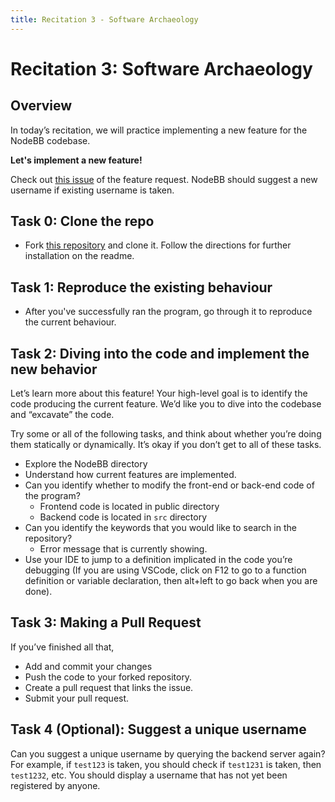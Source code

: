 ```yaml
---
title: Recitation 3 - Software Archaeology
---
```


# Recitation 3: Software Archaeology

## Overview

In today’s recitation, we will practice implementing a new feature for the NodeBB codebase.

**Let's implement a new feature!**

Check out [this issue](https://github.com/CMU-17313Q/NodeBB-F24-R3/issues/1) of the feature request. NodeBB should suggest a new username if existing username is taken.

## Task 0: Clone the repo

- Fork [this repository](https://github.com/CMU-17313Q/NodeBB-F24-R3) and clone it. Follow the directions for further installation on the readme.


## Task 1: Reproduce the existing behaviour

- After you've successfully ran the program, go through it to reproduce the current behaviour.

## Task 2: Diving into the code and implement the new behavior

Let’s learn more about this feature! Your high-level goal is to identify the code producing the current feature. We’d like you to dive into the codebase and “excavate” the code.

Try some or all of the following tasks, and think about whether you’re doing them statically or dynamically. It’s okay if you don’t get to all of these tasks.


- Explore the NodeBB directory
- Understand how current features are implemented.
- Can you identify whether to modify the front-end or back-end
  code of the program?
  - Frontend code is located in public directory
  - Backend code is located in `src` directory
- Can you identify the keywords that you would like to search in the repository?
  - Error message that is currently showing.
- Use your IDE to jump to a definition implicated in the code you’re debugging (If you are using VSCode, click on F12 to go to a function definition or variable declaration, then alt+left to go back when you are done).


## Task 3: Making a Pull Request

If you’ve finished all that,

- Add and commit your changes
- Push the code to your forked repository.
- Create a pull request that links the issue.
- Submit your pull request.

## Task 4 (Optional): Suggest a unique username

Can you suggest a unique username by querying the backend server again? For example, if `test123` is taken, you should check if `test1231` is taken, then `test1232`, etc. You should display a username that has not yet been registered by anyone.
